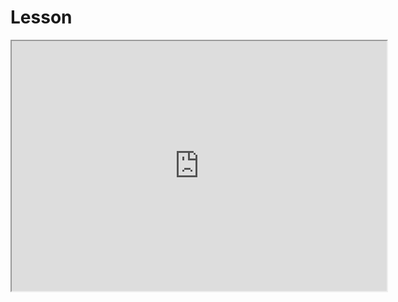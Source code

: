 # Lesson

<iframe src="https://reveal-viewer.netlify.app/?md=http%3A%2F%2F127.0.0.1%3A8081%2Fexample%2Fslides.md" width="600px" height="400px" allowFullScreen="true"></iframe>
